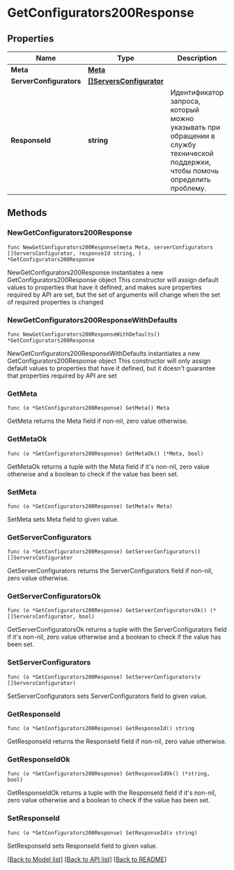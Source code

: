 # GetConfigurators200Response

## Properties

Name | Type | Description | Notes
------------ | ------------- | ------------- | -------------
**Meta** | [**Meta**](Meta.md) |  | 
**ServerConfigurators** | [**[]ServersConfigurator**](ServersConfigurator.md) |  | 
**ResponseId** | **string** | Идентификатор запроса, который можно указывать при обращении в службу технической поддержки, чтобы помочь определить проблему. | 

## Methods

### NewGetConfigurators200Response

`func NewGetConfigurators200Response(meta Meta, serverConfigurators []ServersConfigurator, responseId string, ) *GetConfigurators200Response`

NewGetConfigurators200Response instantiates a new GetConfigurators200Response object
This constructor will assign default values to properties that have it defined,
and makes sure properties required by API are set, but the set of arguments
will change when the set of required properties is changed

### NewGetConfigurators200ResponseWithDefaults

`func NewGetConfigurators200ResponseWithDefaults() *GetConfigurators200Response`

NewGetConfigurators200ResponseWithDefaults instantiates a new GetConfigurators200Response object
This constructor will only assign default values to properties that have it defined,
but it doesn't guarantee that properties required by API are set

### GetMeta

`func (o *GetConfigurators200Response) GetMeta() Meta`

GetMeta returns the Meta field if non-nil, zero value otherwise.

### GetMetaOk

`func (o *GetConfigurators200Response) GetMetaOk() (*Meta, bool)`

GetMetaOk returns a tuple with the Meta field if it's non-nil, zero value otherwise
and a boolean to check if the value has been set.

### SetMeta

`func (o *GetConfigurators200Response) SetMeta(v Meta)`

SetMeta sets Meta field to given value.


### GetServerConfigurators

`func (o *GetConfigurators200Response) GetServerConfigurators() []ServersConfigurator`

GetServerConfigurators returns the ServerConfigurators field if non-nil, zero value otherwise.

### GetServerConfiguratorsOk

`func (o *GetConfigurators200Response) GetServerConfiguratorsOk() (*[]ServersConfigurator, bool)`

GetServerConfiguratorsOk returns a tuple with the ServerConfigurators field if it's non-nil, zero value otherwise
and a boolean to check if the value has been set.

### SetServerConfigurators

`func (o *GetConfigurators200Response) SetServerConfigurators(v []ServersConfigurator)`

SetServerConfigurators sets ServerConfigurators field to given value.


### GetResponseId

`func (o *GetConfigurators200Response) GetResponseId() string`

GetResponseId returns the ResponseId field if non-nil, zero value otherwise.

### GetResponseIdOk

`func (o *GetConfigurators200Response) GetResponseIdOk() (*string, bool)`

GetResponseIdOk returns a tuple with the ResponseId field if it's non-nil, zero value otherwise
and a boolean to check if the value has been set.

### SetResponseId

`func (o *GetConfigurators200Response) SetResponseId(v string)`

SetResponseId sets ResponseId field to given value.



[[Back to Model list]](../README.md#documentation-for-models) [[Back to API list]](../README.md#documentation-for-api-endpoints) [[Back to README]](../README.md)


